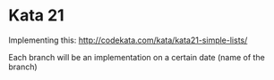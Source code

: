 # Kata 21

Implementing this: http://codekata.com/kata/kata21-simple-lists/

Each branch will be an implementation on a certain date (name of the branch)
